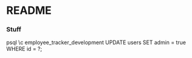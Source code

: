 # README

### Stuff

psql
\c employee_tracker_development
UPDATE users SET admin = true WHERE id = ?;
